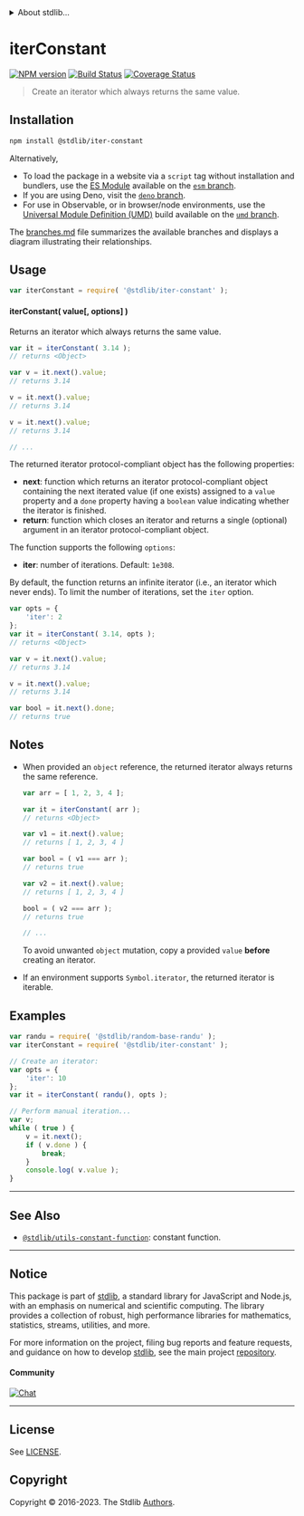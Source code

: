 <!--

@license Apache-2.0

Copyright (c) 2018 The Stdlib Authors.

Licensed under the Apache License, Version 2.0 (the "License");
you may not use this file except in compliance with the License.
You may obtain a copy of the License at

   http://www.apache.org/licenses/LICENSE-2.0

Unless required by applicable law or agreed to in writing, software
distributed under the License is distributed on an "AS IS" BASIS,
WITHOUT WARRANTIES OR CONDITIONS OF ANY KIND, either express or implied.
See the License for the specific language governing permissions and
limitations under the License.

-->


<details>
  <summary>
    About stdlib...
  </summary>
  <p>We believe in a future in which the web is a preferred environment for numerical computation. To help realize this future, we've built stdlib. stdlib is a standard library, with an emphasis on numerical and scientific computation, written in JavaScript (and C) for execution in browsers and in Node.js.</p>
  <p>The library is fully decomposable, being architected in such a way that you can swap out and mix and match APIs and functionality to cater to your exact preferences and use cases.</p>
  <p>When you use stdlib, you can be absolutely certain that you are using the most thorough, rigorous, well-written, studied, documented, tested, measured, and high-quality code out there.</p>
  <p>To join us in bringing numerical computing to the web, get started by checking us out on <a href="https://github.com/stdlib-js/stdlib">GitHub</a>, and please consider <a href="https://opencollective.com/stdlib">financially supporting stdlib</a>. We greatly appreciate your continued support!</p>
</details>

# iterConstant

[![NPM version][npm-image]][npm-url] [![Build Status][test-image]][test-url] [![Coverage Status][coverage-image]][coverage-url] <!-- [![dependencies][dependencies-image]][dependencies-url] -->

> Create an iterator which always returns the same value.

<!-- Section to include introductory text. Make sure to keep an empty line after the intro `section` element and another before the `/section` close. -->

<section class="intro">

</section>

<!-- /.intro -->

<!-- Package usage documentation. -->

<section class="installation">

## Installation

```bash
npm install @stdlib/iter-constant
```

Alternatively,

-   To load the package in a website via a `script` tag without installation and bundlers, use the [ES Module][es-module] available on the [`esm` branch][esm-url].
-   If you are using Deno, visit the [`deno` branch][deno-url].
-   For use in Observable, or in browser/node environments, use the [Universal Module Definition (UMD)][umd] build available on the [`umd` branch][umd-url].

The [branches.md][branches-url] file summarizes the available branches and displays a diagram illustrating their relationships.

</section>

<section class="usage">

## Usage

```javascript
var iterConstant = require( '@stdlib/iter-constant' );
```

#### iterConstant( value\[, options] )

Returns an iterator which always returns the same value.

```javascript
var it = iterConstant( 3.14 );
// returns <Object>

var v = it.next().value;
// returns 3.14

v = it.next().value;
// returns 3.14

v = it.next().value;
// returns 3.14

// ...
```

The returned iterator protocol-compliant object has the following properties:

-   **next**: function which returns an iterator protocol-compliant object containing the next iterated value (if one exists) assigned to a `value` property and a `done` property having a `boolean` value indicating whether the iterator is finished.
-   **return**: function which closes an iterator and returns a single (optional) argument in an iterator protocol-compliant object.

The function supports the following `options`:

-   **iter**: number of iterations. Default: `1e308`.

By default, the function returns an infinite iterator (i.e., an iterator which never ends). To limit the number of iterations, set the `iter` option.

```javascript
var opts = {
    'iter': 2
};
var it = iterConstant( 3.14, opts );
// returns <Object>

var v = it.next().value;
// returns 3.14

v = it.next().value;
// returns 3.14

var bool = it.next().done;
// returns true
```

</section>

<!-- /.usage -->

<!-- Package usage notes. Make sure to keep an empty line after the `section` element and another before the `/section` close. -->

<section class="notes">

## Notes

-   When provided an `object` reference, the returned iterator always returns the same reference.

    ```javascript
    var arr = [ 1, 2, 3, 4 ];

    var it = iterConstant( arr );
    // returns <Object>

    var v1 = it.next().value;
    // returns [ 1, 2, 3, 4 ]

    var bool = ( v1 === arr );
    // returns true

    var v2 = it.next().value;
    // returns [ 1, 2, 3, 4 ]

    bool = ( v2 === arr );
    // returns true

    // ...
    ```

    To avoid unwanted `object` mutation, copy a provided `value` **before** creating an iterator.

-   If an environment supports `Symbol.iterator`, the returned iterator is iterable.

</section>

<!-- /.notes -->

<!-- Package usage examples. -->

<section class="examples">

## Examples

<!-- eslint no-undef: "error" -->

```javascript
var randu = require( '@stdlib/random-base-randu' );
var iterConstant = require( '@stdlib/iter-constant' );

// Create an iterator:
var opts = {
    'iter': 10
};
var it = iterConstant( randu(), opts );

// Perform manual iteration...
var v;
while ( true ) {
    v = it.next();
    if ( v.done ) {
        break;
    }
    console.log( v.value );
}
```

</section>

<!-- /.examples -->

<!-- Section to include cited references. If references are included, add a horizontal rule *before* the section. Make sure to keep an empty line after the `section` element and another before the `/section` close. -->

<section class="references">

</section>

<!-- /.references -->

<!-- Section for related `stdlib` packages. Do not manually edit this section, as it is automatically populated. -->

<section class="related">

* * *

## See Also

-   <span class="package-name">[`@stdlib/utils-constant-function`][@stdlib/utils/constant-function]</span><span class="delimiter">: </span><span class="description">constant function.</span>

</section>

<!-- /.related -->

<!-- Section for all links. Make sure to keep an empty line after the `section` element and another before the `/section` close. -->


<section class="main-repo" >

* * *

## Notice

This package is part of [stdlib][stdlib], a standard library for JavaScript and Node.js, with an emphasis on numerical and scientific computing. The library provides a collection of robust, high performance libraries for mathematics, statistics, streams, utilities, and more.

For more information on the project, filing bug reports and feature requests, and guidance on how to develop [stdlib][stdlib], see the main project [repository][stdlib].

#### Community

[![Chat][chat-image]][chat-url]

---

## License

See [LICENSE][stdlib-license].


## Copyright

Copyright &copy; 2016-2023. The Stdlib [Authors][stdlib-authors].

</section>

<!-- /.stdlib -->

<!-- Section for all links. Make sure to keep an empty line after the `section` element and another before the `/section` close. -->

<section class="links">

[npm-image]: http://img.shields.io/npm/v/@stdlib/iter-constant.svg
[npm-url]: https://npmjs.org/package/@stdlib/iter-constant

[test-image]: https://github.com/stdlib-js/iter-constant/actions/workflows/test.yml/badge.svg?branch=v0.1.0
[test-url]: https://github.com/stdlib-js/iter-constant/actions/workflows/test.yml?query=branch:v0.1.0

[coverage-image]: https://img.shields.io/codecov/c/github/stdlib-js/iter-constant/main.svg
[coverage-url]: https://codecov.io/github/stdlib-js/iter-constant?branch=main

<!--

[dependencies-image]: https://img.shields.io/david/stdlib-js/iter-constant.svg
[dependencies-url]: https://david-dm.org/stdlib-js/iter-constant/main

-->

[chat-image]: https://img.shields.io/gitter/room/stdlib-js/stdlib.svg
[chat-url]: https://app.gitter.im/#/room/#stdlib-js_stdlib:gitter.im

[stdlib]: https://github.com/stdlib-js/stdlib

[stdlib-authors]: https://github.com/stdlib-js/stdlib/graphs/contributors

[umd]: https://github.com/umdjs/umd
[es-module]: https://developer.mozilla.org/en-US/docs/Web/JavaScript/Guide/Modules

[deno-url]: https://github.com/stdlib-js/iter-constant/tree/deno
[umd-url]: https://github.com/stdlib-js/iter-constant/tree/umd
[esm-url]: https://github.com/stdlib-js/iter-constant/tree/esm
[branches-url]: https://github.com/stdlib-js/iter-constant/blob/main/branches.md

[stdlib-license]: https://raw.githubusercontent.com/stdlib-js/iter-constant/main/LICENSE

<!-- <related-links> -->

[@stdlib/utils/constant-function]: https://github.com/stdlib-js/utils-constant-function

<!-- </related-links> -->

</section>

<!-- /.links -->
